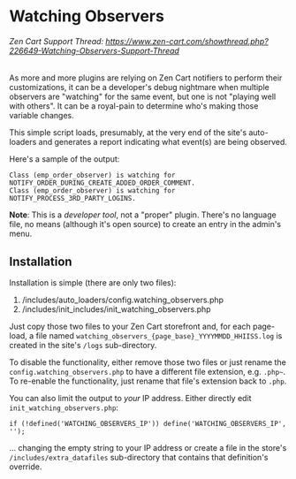 # Watching Observers

###### Zen Cart Support Thread: https://www.zen-cart.com/showthread.php?226649-Watching-Observers-Support-Thread

As more and more plugins are relying on Zen Cart notifiers to perform their customizations, it can be a developer's debug nightmare when  multiple observers are "watching" for the same event, but one is not  "playing well with others".  It can be a royal-pain to determine who's  making those variable changes.

This simple script loads, presumably, at the very end of the site's  auto-loaders and generates a report indicating what event(s) are being  observed.

Here's a sample of the output:

```
Class (emp_order_observer) is watching for NOTIFY_ORDER_DURING_CREATE_ADDED_ORDER_COMMENT.
Class (emp_order_observer) is watching for NOTIFY_PROCESS_3RD_PARTY_LOGINS.
```

**Note**: This is a *developer tool*, not a "proper" plugin.  There's no language file, no means (although it's open source) to create an entry in the admin's menu.

## Installation

Installation is simple (there are only two files):

1. /includes/auto_loaders/config.watching_observers.php
2. /includes/init_includes/init_watching_observers.php

Just copy those two files to your Zen Cart storefront and, for each page-load, a file named `watching_observers_{page_base}_YYYYMMDD_HHIISS.log` is created in the site's `/logs` sub-directory.

To disable the functionality, either remove those two files or just rename the `config.watching_observers.php` to have a different file extension, e.g. `.php~`.  To re-enable the functionality, just rename that file's extension back to `.php`.

You can also limit the output to *your* IP address.  Either directly edit `init_watching_observers.php`:

```
if (!defined('WATCHING_OBSERVERS_IP')) define('WATCHING_OBSERVERS_IP', '');
```

… changing the empty string to your IP address or create a file in the store's `/includes/extra_datafiles` sub-directory that contains that definition's override.